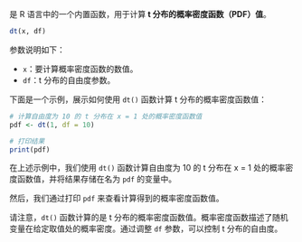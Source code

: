 是 R 语言中的一个内置函数，用于计算 **t 分布的概率密度函数（PDF）值**。
```R
dt(x, df)
```
参数说明如下：
- `x`：要计算概率密度函数的数值。
- `df`：t 分布的自由度参数。

下面是一个示例，展示如何使用 `dt()` 函数计算 t 分布的概率密度函数值：
```R
# 计算自由度为 10 的 t 分布在 x = 1 处的概率密度函数值
pdf <- dt(1, df = 10)

# 打印结果
print(pdf)
```

在上述示例中，我们使用 `dt()` 函数计算自由度为 10 的 t 分布在 x = 1 处的概率密度函数值，并将结果存储在名为 `pdf` 的变量中。

然后，我们通过打印 `pdf` 来查看计算得到的概率密度函数值。

请注意，`dt()` 函数计算的是 t 分布的概率密度函数值。概率密度函数描述了随机变量在给定取值处的概率密度。通过调整 `df` 参数，可以控制 t 分布的自由度。